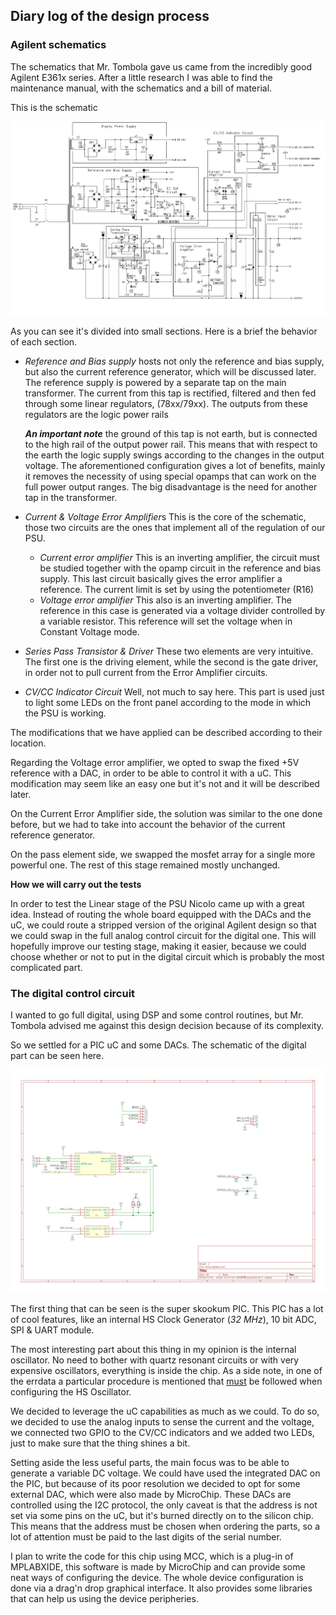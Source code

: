 ## Diary log of the design process

### Agilent schematics

The schematics that Mr. Tombola gave us came from the incredibly good Agilent E361x series. After a little research I was able to find the maintenance manual, with the schematics and a bill of material.

This is the schematic

![diagram](../agilent/diagram.png)

As you can see it's divided into small sections. Here is a brief the behavior of each section.

* *Reference and Bias supply* hosts not only the reference and bias supply, but also the current reference generator, which will be discussed later. The reference supply is powered by a separate tap on the main transformer. The current from this tap is rectified, filtered and then fed through some linear regulators, (78xx/79xx). The outputs from these regulators are the logic power rails

  ***An important note*** the ground of this tap is not earth, but is connected to the high rail of the output power rail. This means that with respect to the earth the logic supply swings according to the changes in the output voltage. The aforementioned configuration gives a lot of benefits, mainly it removes the necessity of using special opamps that can work on the full power output ranges. The big disadvantage is the need for another tap in the transformer.

* *Current & Voltage Error Amplifier*s This is the core of the schematic, those two circuits are the ones that implement all of the regulation of our PSU.

  * *Current error amplifier* This is an inverting amplifier, the circuit must be studied together with the opamp circuit in the reference and bias supply. This last circuit basically gives the error amplifier a reference. The current limit is set by using the potentiometer (R16) 
  * *Voltage error amplifier* This also is an inverting amplifier. The reference in this case is generated via a voltage divider controlled by a variable resistor. This reference will set the voltage when in Constant Voltage mode.

* *Series Pass Transistor & Driver* These two elements are very intuitive. The first one is the driving element, while the second is the gate driver, in order not to pull current from the Error Amplifier circuits.

* *CV/CC Indicator Circuit* Well, not much to say here. This part is used just to light some LEDs on the front panel according to the mode in which the PSU is working.

The modifications that we have applied can be described according to their location.

Regarding the Voltage error amplifier, we opted to swap the fixed +5V reference with a DAC, in order to be able to control it with a uC. This modification may seem like an easy one but it's not and it will be described later.

On the Current Error Amplifier side, the solution was similar to the one done before, but we had to take into account the behavior of the current reference generator.

On the pass element side, we swapped the mosfet array for a single more powerful one. The rest of this stage remained mostly unchanged.

**How we will carry out the tests**

In order to test the Linear stage of the PSU Nicolo came up with a great idea. Instead of routing the whole board equipped with the DACs and the uC, we could route a stripped version of the original Agilent design so that we could swap in the full analog control circuit for the digital one. This will hopefully improve our testing stage, making it easier, because we could choose whether or not to put in the digital circuit which is probably the most complicated part.



### The digital control circuit

I wanted to go full digital, using DSP and some control routines, but Mr. Tombola advised me against this design decision because of its complexity.

So we settled for a PIC uC and some DACs. The schematic of the digital part can be seen here. 

![test_digitale.sch](../kicad_grabs/test_digitale.sch.svg)

The first thing that can be seen is the super skookum PIC. This PIC has a lot of cool features, like an internal HS Clock Generator (*32 MHz*), 10 bit ADC, SPI & UART module.

The most interesting part about this thing in my opinion is the internal oscillator. No need to bother with quartz resonant circuits or with very expensive oscillators, everything is inside the chip. As a side note, in one of the errdata a particular procedure is mentioned that <u>must</u> be followed when configuring the HS Oscillator.

We decided to leverage the uC capabilities as much as we could. To do so, we decided to use the analog inputs  to sense the current and the voltage, we connected two GPIO to the CV/CC indicators and we added two LEDs, just to make sure that the thing shines a bit.

Setting aside the less useful parts, the main focus was to be able to generate a variable DC voltage. We could have used the integrated DAC on the PIC, but because of its poor resolution we decided to opt for some external DAC, which were also made by MicroChip.  These DACs are controlled using the I2C protocol, the only caveat is that the address is not set via some pins on the uC, but it's burned directly on to the silicon chip. This means that the address must be chosen when ordering the parts, so a lot of attention must be paid to the last digits of the serial number.

I plan to write the code for this chip using MCC, which is a plug-in of MPLABXIDE, this software is made by MicroChip and can provide some neat ways of configuring the device. The whole device configuration is done via a drag'n drop graphical interface. It also provides some libraries that can help us using the device peripheries.

 